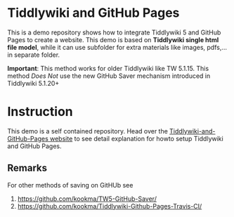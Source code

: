 # Tiddlywiki and GitHub Pages
This is a demo repository shows how to integrate Tiddlywiki 5 and GitHub Pages to create a website. This demo is based on **Tiddlywiki single html file model**, while it can use subfolder for extra materials like images, pdfs,... in separate folder.

**Important**: This method works for older Tiddlywiki like TW 5.1.15. This method *Does Not* use the new GitHub Saver mechanism introduced in Tiddlywiki 5.1.20+


# Instruction
This demo is a self contained repository. Head over the [Tiddlywiki-and-GitHub-Pages website](https://kookma.github.io/Tiddlywiki-and-GitHub-Pages/) to see detail explanation for howto setup Tiddlywiki and GitHub Pages.


## Remarks
For other methods of saving on GitHUb see

1. https://github.com/kookma/TW5-GitHub-Saver/
2. https://github.com/kookma/Tiddlywiki-Github-Pages-Travis-CI/
